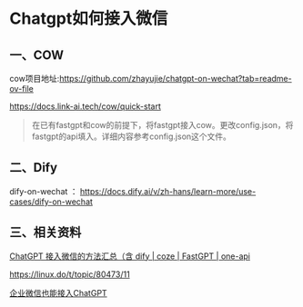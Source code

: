 # Chatgpt如何接入微信

## 一、COW



cow项目地址:https://github.com/zhayujie/chatgpt-on-wechat?tab=readme-ov-file

https://docs.link-ai.tech/cow/quick-start



> 在已有fastgpt和cow的前提下，将fastgpt接入cow。更改config.json，将fastgpt的api填入。详细内容参考config.json这个文件。



## 二、Dify

dify-on-wechat ： https://docs.dify.ai/v/zh-hans/learn-more/use-cases/dify-on-wechat






## 三、相关资料



[ChatGPT 接入微信的方法汇总（含 dify | coze | FastGPT | one-api](https://blog.pppfz.com/posts/20.html#%E4%B8%89%E3%80%81%E5%85%B6%E4%BB%96)

https://linux.do/t/topic/80473/11

[ 企业微信也能接入ChatGPT ](https://zhuanlan.zhihu.com/p/632457208)




